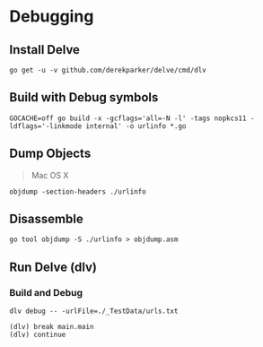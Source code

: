 
# Debugging

## Install Delve

~~~
go get -u -v github.com/derekparker/delve/cmd/dlv
~~~

## Build with Debug symbols

~~~
GOCACHE=off go build -x -gcflags='all=-N -l' -tags nopkcs11 -ldflags='-linkmode internal' -o urlinfo *.go
~~~

## Dump Objects

> Mac OS X

~~~
objdump -section-headers ./urlinfo
~~~

## Disassemble

~~~
go tool objdump -S ./urlinfo > objdump.asm
~~~

## Run Delve (dlv)

### Build and Debug

~~~
dlv debug -- -urlFile=./_TestData/urls.txt
~~~

~~~
(dlv) break main.main
(dlv) continue
~~~
